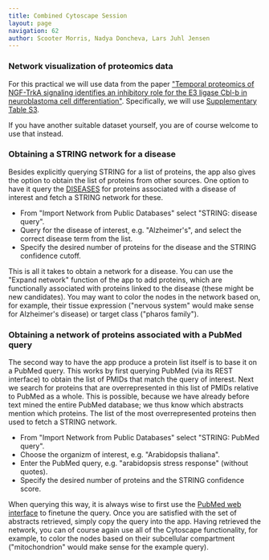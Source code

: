 ```yaml
---
title: Combined Cytoscape Session
layout: page
navigation: 62
author: Scooter Morris, Nadya Doncheva, Lars Juhl Jensen
---
```


### Network visualization of proteomics data

For this practical we will use data from the paper ["Temporal proteomics of NGF-TrkA signaling identifies an inhibitory role for the E3 ligase Cbl-b in neuroblastoma cell differentiation"](http://www.ncbi.nlm.nih.gov/pubmed/25921289). Specifically, we will use [Supplementary Table S3](Table_S3.xlsx).

If you have another suitable dataset yourself, you are of course welcome to use that instead.


### Obtaining a STRING network for a disease

Besides explicitly querying STRING for a list of proteins, the app also gives the option to obtain the list of proteins from other sources. One option to have it query the [DISEASES](http://diseases.jensenlab.org) for proteins associated with a disease of interest and fetch a STRING network for these.

- From "Import Network from Public Databases" select "STRING: disease query".
- Query for the disease of interest, e.g. "Alzheimer's", and select the correct disease term from the list.
- Specify the desired number of proteins for the disease and the STRING confidence cutoff.

This is all it takes to obtain a network for a disease. You can use the "Expand network" function of the app to add proteins, which are functionally associated with proteins linked to the disease (these might be new candidates). You may want to color the nodes in the network based on, for example, their tissue expression ("nervous system" would make sense for Alzheimer's disease) or target class ("pharos family").


### Obtaining a network of proteins associated with a PubMed query

The second way to have the app produce a protein list itself is to base it on a PubMed query. This works by first querying PubMed (via its REST interface) to obtain the list of PMIDs that match the query of interest. Next we search for proteins that are overrepresented in this list of PMIDs relative to PubMed as a whole. This is possible, because we have already before text mined the entire PubMed database; we thus know which abstracts mention which proteins. The list of the most overrepresented proteins then used to fetch a STRING network.

- From "Import Network from Public Databases" select "STRING: PubMed query".
- Choose the organizm of interest, e.g. "Arabidopsis thaliana".
- Enter the PubMed query, e.g. "arabidopsis stress response" (without quotes).
- Specify the desired number of proteins and the STRING confidence score.

When querying this way, it is always wise to first use the [PubMed web interface](http://www.ncbi.nlm.nih.gov/pubmed) to finetune the query. Once you are satisfied with the set of abstracts retrieved, simply copy the query into the app. Having retrieved the network, you can of course again use all of the Cytoscape functionality, for example, to color the nodes based on their subcellular compartment ("mitochondrion" would make sense for the example query).
